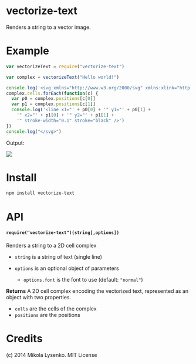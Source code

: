 vectorize-text
==============
Renders a string to a vector image.

# Example

```javascript
var vectorizeText = require("vectorize-text")

var complex = vectorizeText("Hello world!")

console.log('<svg xmlns="http://www.w3.org/2000/svg" xmlns:xlink="http://www.w3.org/1999/xlink"  width="338"  height="80" >')
complex.cells.forEach(function(c) {
  var p0 = complex.positions[c[0]]
  var p1 = complex.positions[c[1]]
  console.log('<line x1="' + p0[0] + '" y1="' + p0[1] + 
    '" x2="' + p1[0] + '" y2="' + p1[1] + 
    '" stroke-width="0.1" stroke="black" />')
})
console.log("</svg>")
```

Output:

<img src="https://mikolalysenko.github.io/vectorize-text/hello.svg">

# Install

```sh
npm install vectorize-text
```

# API

#### `require("vectorize-text")(string[,options])`
Renders a string to a 2D cell complex

* `string` is a string of text (single line)
* `options` is an optional object of parameters

    + `options.font` is the font to use (default: `"normal"`)

**Returns** A 2D cell complex encoding the vectorized text, represented as an object with two properties.

* `cells` are the cells of the complex
* `positions` are the positions

# Credits
(c) 2014 Mikola Lysenko. MIT License